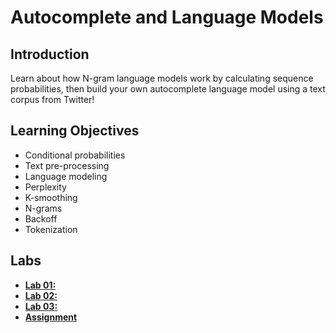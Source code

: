 # Autocomplete and Language Models

## Introduction
Learn about how N-gram language models work by calculating sequence probabilities, then build your own autocomplete language model using a text corpus from Twitter!

## Learning Objectives
* Conditional probabilities
* Text pre-processing
* Language modeling
* Perplexity
* K-smoothing
* N-grams
* Backoff
* Tokenization

## Labs
* [**Lab 01:**](./labs/)
* [**Lab 02:**](./labs/)
* [**Lab 03:**](./labs/)
* [**Assignment**](./labs/)